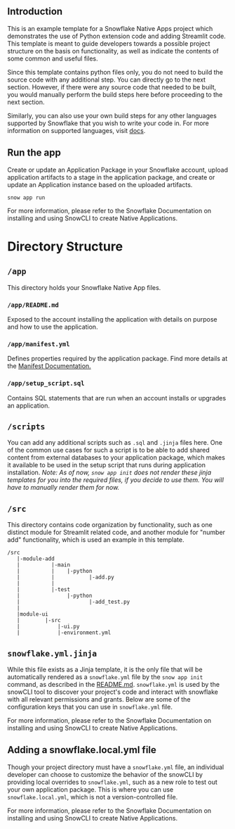 ## Introduction

This is an example template for a Snowflake Native Apps project which demonstrates the use of Python extension code and adding Streamlit code. This template is meant to guide developers towards a possible project structure on the basis on functionality, as well as indicate the contents of some common and useful files. 

Since this template contains python files only, you do not need to build the source code with any additional step. You can directly go to the next section. However, if there were any source code that needed to be built, you would manually perform the build steps here before proceeding to the next section. 

Similarly, you can also use your own build steps for any other languages supported by Snowflake that you wish to write your code in. For more information on supported languages, visit [docs](https://docs.snowflake.com/en/developer-guide/stored-procedures-vs-udfs#label-sp-udf-languages).

## Run the app
Create or update an Application Package in your Snowflake account, upload application artifacts to a stage in the application package, and create or update an Application instance based on the uploaded artifacts.
```
snow app run
```

For more information, please refer to the Snowflake Documentation on installing and using SnowCLI to create Native Applications. 

# Directory Structure
## `/app`
This directory holds your Snowflake Native App files.

### `/app/README.md`
Exposed to the account installing the application with details on purpose and how to use the application.

### `/app/manifest.yml`
Defines properties required by the application package. Find more details at the [Manifest Documentation.](https://docs.snowflake.com/en/developer-guide/native-apps/creating-manifest)

### `/app/setup_script.sql`
Contains SQL statements that are run when an account installs or upgrades an application.

## `/scripts`
You can add any additional scripts such as `.sql` and `.jinja` files here. One of the common use cases for such a script is to be able to add shared content from external databases to your application package, which makes it available to be used in the setup script that runs during application installation. 
_Note: As of now, `snow app init` does not render these jinja templates for you into the required files, if you decide to use them. You will have to manually render them for now._


## `/src`
This directory contains code organization by functionality, such as one distinct module for Streamlit related code, and another module for "number add" functionality, which is used an example in this template. 
```
/src
   |-module-add
   |          |-main
   |          |    |-python
   |          |           |-add.py
   |          |
   |          |-test
   |               |-python
   |                      |-add_test.py
   |
   |module-ui
   |        |-src
   |            |-ui.py
   |            |-environment.yml
```

## `snowflake.yml.jinja`
While this file exists as a Jinja template, it is the only file that will be automatically rendered as a `snowflake.yml` file by the `snow app init` command, as described in the [README.md](../README.md). `snowflake.yml` is used by the snowCLI tool to discover your project's code and interact with snowflake with all relevant permissions and grants. Below are some of the configuration keys that you can use in `snowflake.yml` file.

For more information, please refer to the Snowflake Documentation on installing and using SnowCLI to create Native Applications. 

## Adding a snowflake.local.yml file
Though your project directory must have a `snowflake.yml` file, an individual developer can choose to customize the behavior of the snowCLI by providing local overrides to `snowflake.yml`, such as a new role to test out your own application package. This is where you can use `snowflake.local.yml`, which is not a version-controlled file.

For more information, please refer to the Snowflake Documentation on installing and using SnowCLI to create Native Applications. 